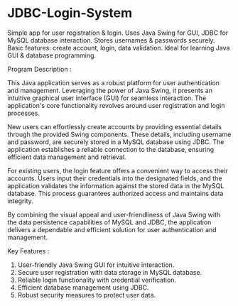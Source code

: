 # JDBC-Login-System
Simple app for user registration &amp; login. Uses Java Swing for GUI, JDBC for MySQL database interaction. Stores usernames &amp; passwords securely. Basic features: create account, login, data validation. Ideal for learning Java GUI &amp; database programming.


Program Description :

This Java application serves as a robust platform for user authentication and management. Leveraging the power of Java Swing, it presents an intuitive graphical user interface (GUI) for seamless interaction. The application's core functionality revolves around user registration and login processes.

New users can effortlessly create accounts by providing essential details through the provided Swing components. These details, including username and password, are securely stored in a MySQL database using JDBC. The application establishes a reliable connection to the database, ensuring efficient data management and retrieval.

For existing users, the login feature offers a convenient way to access their accounts. Users input their credentials into the designated fields, and the application validates the information against the stored data in the MySQL database. This process guarantees authorized access and maintains data integrity.

By combining the visual appeal and user-friendliness of Java Swing with the data persistence capabilities of MySQL and JDBC, the application delivers a dependable and efficient solution for user authentication and management.

Key Features :

   1. User-friendly Java Swing GUI for intuitive interaction.
   2. Secure user registration with data storage in MySQL database.
   3. Reliable login functionality with credential verification.
   4. Efficient database management using JDBC.
   5. Robust security measures to protect user data.
